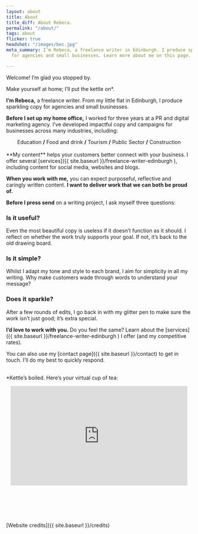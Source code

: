 ```yaml
---
layout: about
title: About
title_diff: About Rebeca.
permalink: "/about/"
tags: about
flicker: true
headshot: "/images/bec.jpg"
meta_summary: I’m Rebeca, a freelance writer in Edinburgh. I produce sparkling copy
  for agencies and small businesses. Learn more about me on this page.

---
```

Welcome! I’m glad you stopped by.

Make yourself at home; I’ll put the kettle on<span class = "asterisks">*</span>.

**I’m Rebeca,** a freelance writer. From my little flat in Edinburgh, I produce sparkling copy for agencies and small businesses.

**Before I set up my home office,** I worked for three years at a PR and digital marketing agency. I’ve developed impactful copy and campaigns for businesses across many industries, including:

<center>Education <strong>/</strong> Food and drink <strong>/</strong> Tourism <strong>/</strong> Public Sector <strong>/</strong> Construction</center><br>
**My content** helps your customers better connect with your business. I offer several [services]({{ site.baseurl }}/freelance-writer-edinburgh ), including content for social media, websites and blogs.

**When you work with me,** you can expect purposeful, reflective and caringly written content. **I want to deliver work that we can both be proud of.**

**Before I press send** on a writing project, I ask myself three questions:

### Is it useful?

Even the most beautiful copy is useless if it doesn’t function as it should. I reflect on whether the work truly supports your goal. If not, it’s back to the old drawing board.

### Is it simple?

Whilst I adapt my tone and style to each brand, I aim for simplicity in all my writing. Why make customers wade through words to understand your message?

### Does it sparkle?

After a few rounds of edits, I go back in with my glitter pen to make sure the work isn’t just good; it’s extra special.

**I’d love to work with you.** Do you feel the same? Learn about the [services]({{ site.baseurl }}/freelance-writer-edinburgh ) I offer (and my competitive rates).

You can also use my [contact page]({{ site.baseurl }}/contact) to get in touch. I’ll do my best to quickly respond.

<br><span class = "asterisksnote"><span class = "asterisks">*</span>Kettle’s boiled. Here’s your virtual cup of tea:</span>

<center><iframe src="https://giphy.com/embed/rR22E1Lkea2Yw" width="480" height="270" frameBorder="0" class="giphy-embed" allowFullScreen></iframe></center>

<br><br><br><br><br>[Website credits]({{ site.baseurl }}/credits)